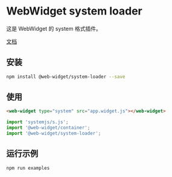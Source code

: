 # WebWidget system loader

这是 WebWidget 的 system 格式插件。

[文档](https://web-widget.js.org/docs/container/plugins/system-loader/)

## 安装

```bash
npm install @web-widget/system-loader --save
```

## 使用

```html
<web-widget type="system" src="app.widget.js"></web-widget>
```

```js
import 'systemjs/s.js';
import '@web-widget/container';
import '@web-widget/system-loader';
```

## 运行示例

```bash
npm run examples
```